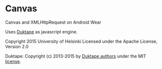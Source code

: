 # Canvas

Canvas and XMLHttpRequest on Android Wear


Uses <a href = "http://duktape.org/" >Duktape</a> as javascript engine.


Copyright 2015 University of Helsinki Licensed under the Apache License, Version 2.0

Duktape: Copyright (c) 2013-2015 by <a href="https://github.com/svaarala/duktape/blob/master/AUTHORS.rst">Duktape authors</a> under the MIT <a href="https://raw.githubusercontent.com/svaarala/duktape/master/LICENSE.txt">license</a>.
